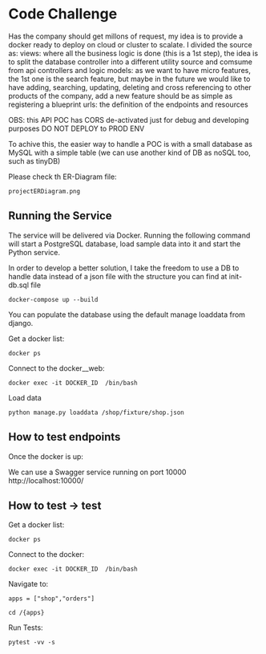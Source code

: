# Code Challenge

Has the company should get millons of request, my idea is to provide a docker ready to deploy on cloud or cluster to scalate.
I divided the source as:
views: where all the business logic is done (this is a 1st step), the idea is to split the database controller into a different utility source and comsume from api controllers and logic
models: as we want to have micro features, the 1st one is the search feature, but maybe in the future we would like to have adding, searching, updating, deleting and cross referencing to other products of the company, add a new feature should be as simple as registering a blueprint
urls: the definition of the endpoints and resources

OBS: this API POC has CORS de-activated just for debug and developing purposes DO NOT DEPLOY to PROD ENV



To achive this, the easier way to handle a POC is with a small database as MySQL with a simple table (we can use another kind of DB as noSQL too, such as tinyDB)

Please check th ER-Diagram file: 

```
projectERDiagram.png
```



## Running the Service
The service will be delivered via Docker. Running the following command will 
start a PostgreSQL database, load sample data into it and start the Python 
service. 

In order to develop a better solution, I take the freedom to use a DB to handle data instead of a json file with the structure you can find at init-db.sql file


```
docker-compose up --build
```

You can populate the database using the default manage loaddata from django.

Get a docker list:

```
docker ps
```

Connect to the docker__web:

```
docker exec -it DOCKER_ID  /bin/bash
```

Load data

```
python manage.py loaddata /shop/fixture/shop.json
```






## How to test endpoints

Once the docker is up:

We can use a Swagger service running on port 10000
http://localhost:10000/


## How to test -> test

Get a docker list:

```
docker ps
```

Connect to the docker:

```
docker exec -it DOCKER_ID  /bin/bash
```


Navigate to:

```
apps = ["shop","orders"]

cd /{apps}
```


Run Tests:

```
pytest -vv -s
```
